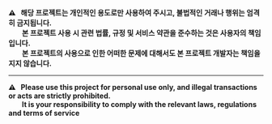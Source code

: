 
__⚠️  &nbsp;해당 프로젝트는 개인적인 용도로만 사용하여 주시고, 불법적인 거래나 행위는 엄격히 금지됩니다.__   
__&nbsp; &nbsp; &nbsp; &nbsp;&nbsp;본 프로젝트 사용 시 관련 법률, 규정 및 서비스 약관을 준수하는 것은 사용자의 책임입니다.__   
__&nbsp; &nbsp; &nbsp; &nbsp;&nbsp;본 프로젝트의 사용으로 인한 어떠한 문제에 대해서도 본 프로젝트 개발자는 책임을 지지 않습니다.__

---

__⚠️  &nbsp;Please use this project for personal use only, and illegal transactions or acts are strictly prohibited.__   
__&nbsp; &nbsp; &nbsp; &nbsp;&nbsp;It is your responsibility to comply with the relevant laws, regulations and terms of service__   


